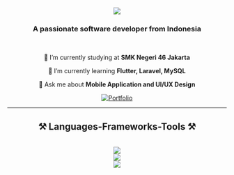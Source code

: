 
<h1 align="center">
    <img src="https://readme-typing-svg.herokuapp.com/?font=Righteous&size=35&center=true&vCenter=true&width=500&height=70&duration=3650&lines=Hi+There!+👋;+I'm+Dimm+Dim;"/>
</h1>

<h3 align="center">A passionate software developer from Indonesia </h3>
<br/>

<div align="center">
 
 🔭 I’m currently studying at **SMK Negeri 46 Jakarta**
 
 🌱 I’m currently learning **Flutter, Laravel, MySQL**

 💬 Ask me about **Mobile Application and UI/UX Design**

 </div>
 
 <div align="center"> 
        <a href="https://dimmm.my.id" target="_blank">
            <img src="https://img.shields.io/badge/Portfolio-FF5722?style=for-the-badge&logo=sqlite&logoColor=white" alt="Portfolio" />
        </a>
    </div>
 <hr/>
 
<h2 align="center">⚒️ Languages-Frameworks-Tools ⚒️</h2>
<br/>

<div align="center">
  <img src="https://skillicons.dev/icons?i=html,css,javascript,php&theme=light" />
</div>

<div align="center">
  <img src="https://skillicons.dev/icons?i=bootstrap,tailwind,laravel,flutter&theme=light" />
</div>

<div align="center">
  <img src="https://skillicons.dev/icons?i=vscode,github,figma,notion&theme=light" />
</div>


